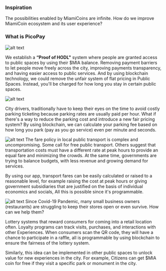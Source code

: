 ### Inspiration
The possibilities enabled by MiamiCoins are infinite. How do we improve MiamiCoin ecosystem and its user experience?

### What is PicoPay

![alt text](https://res.cloudinary.com/dm5iiylmn/image/upload/v1632647634/1._public_spaces_kg4ynp.jpg)

We establish a **“Proof of HODL"** system where people are granted access to public spaces by using their $MIA balance. Removing payment barriers to let people move freely across the city, improving payments transparency, and having easier access to public services. And by using blockchain technology, we could remove the unfair system of flat pricing in Public Spaces. Instead, you'll be charged for how long you stay in certain public spaces.

![alt text](https://res.cloudinary.com/dm5iiylmn/image/upload/v1632649916/2._Fair_parking_cost_d358dn.jpg)

City drivers, traditionally have to keep their eyes on the time to avoid costly parking ticketing because parking rates are usually paid per hour. What if there's a way to reduce the parking cost and introduce a new fair pricing system? By using blockchain, we can calculate your parking fee based on how long you park (pay as you go service) even per minute and seconds. 

![alt text](https://res.cloudinary.com/dm5iiylmn/image/upload/v1632653294/3._Transportation_gq4otf.jpg)
The fare policy in local public transport is complex and uncompromising. Some call for free public transport. Others suggest that transportation costs must have a different rate at peak hours to provide an equal fare and minimizing the crowds. At the same time, governments are trying to balance budgets, with less revenue and growing demand for services.

By using our app, transport fares can be easily calculated or raised to a reasonable level, for example raising the cost at peak hours or giving government subsidiaries that are justified on the basis of individual economics and socials, All this is possible since it's programmable.

![alt text](https://res.cloudinary.com/dm5iiylmn/image/upload/v1632656789/Gamification-final_md73n0.gif)
Since Covid-19 Pandemic, many small business owners (restaurants) are struggling to keep their stores open or even survive. How can we help them?

Lottery systems that reward consumers for coming into a retail location often. Loyalty programs can track visits, purchases, and interactions with other Experiences. When consumers scan the QR code, they will have a chance to participate in a raffle, all is programmable by using blockchain to ensure the fairness of the lottery system. 

Similarly, this idea can be implemented in other public spaces to unlock value for new experiences in the city.  For example, Citizens can get $MIA coin for free if they visit a specific park or monument in the city.
